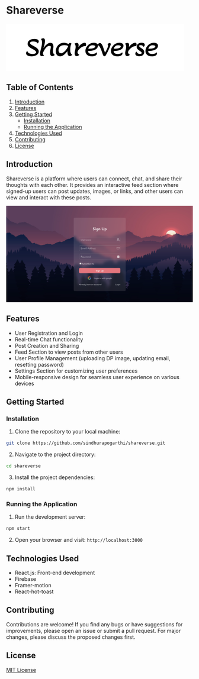 # Shareverse

![Project Logo](Shareverse.png) <!-- If you have a logo, add it here -->

## Table of Contents
1. [Introduction](#introduction)
2. [Features](#features)
3. [Getting Started](#getting-started)
   - [Installation](#installation)
   - [Running the Application](#running-the-application)
4. [Technologies Used](#technologies-used)
5. [Contributing](#contributing)
6. [License](#license)

## Introduction
Shareverse is a platform where users can connect, chat, and share their thoughts with each other. It provides an interactive feed section where signed-up users can post updates, images, or links, and other users can view and interact with these posts.

![Screenshot of Website](Signup.png) <!-- If you have a screenshot, add it here -->

## Features
- User Registration and Login
- Real-time Chat functionality
- Post Creation and Sharing
- Feed Section to view posts from other users
- User Profile Management (uploading DP image, updating email, resetting password)
- Settings Section for customizing user preferences
- Mobile-responsive design for seamless user experience on various devices

## Getting Started

### Installation
1. Clone the repository to your local machine:
```bash
git clone https://github.com/sindhurapogarthi/shareverse.git
```

2. Navigate to the project directory:
```bash
cd shareverse
```

3. Install the project dependencies:
```bash
npm install
```

### Running the Application
1. Run the development server:
```bash
npm start
```

2. Open your browser and visit: `http://localhost:3000`

## Technologies Used
- React.js: Front-end development
- Firebase
- Framer-motion
- React-hot-toast


## Contributing
Contributions are welcome! If you find any bugs or have suggestions for improvements, please open an issue or submit a pull request. For major changes, please discuss the proposed changes first.

## License
[MIT License](LICENSE)



   

